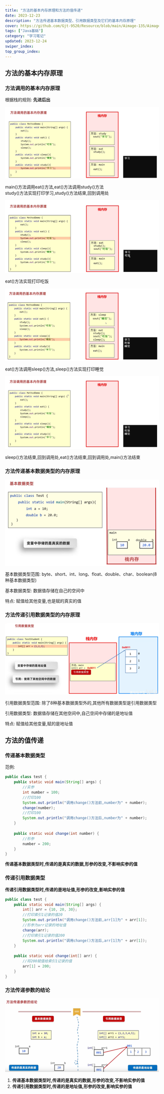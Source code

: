 ```yaml
---
title: "方法的基本内存原理和方法的值传递"
date: 2023-12-23
description: "方法传递基本数据类型、引用数据类型及它们的基本内存原理"
cover: https://github.com/Gjt-9520/Resource/blob/main/Aimage-135/Aimage18.jpg?raw=true
tags: ["Java基础"]
category: "学习笔记"
updated: 2023-12-24
swiper_index:
top_group_index:
---
```


## 方法的基本内存原理

### 方法调用的基本内存原理

根据栈的规则: **先进后出**  

![方法调用的基本内存原理1](../images/方法调用的基本内存原理1.png)

main()方法调用eat()方法,eat()方法调用study()方法  
study()方法实现打印学习,study()方法结束,回到调用处  

![方法调用的基本内存原理2](../images/方法调用的基本内存原理2.png)

eat()方法实现打印吃饭

![方法调用的基本内存原理3](../images/方法调用的基本内存原理3.png)

eat()方法调用sleep()方法,sleep()方法实现打印睡觉

![方法调用的基本内存原理4](../images/方法调用的基本内存原理4.png)

sleep()方法结束,回到调用处,eat()方法结束,回到调用处,main()方法结束

### 方法传递基本数据类型的内存原理

![方法传递基本数据类型的内存原理](../images/方法传递基本数据类型的内存原理.png)

基本数据类型范围: byte、short、int、long、float、double、char、boolean(8种基本数据类型)  

基本数据类型: 数据值存储在自己的空间中  

特点: 赋值给其他变量,也是赋的真实的值  

### 方法传递引用数据类型的内存原理

![方法传递引用数据类型的内存原理](../images/方法传递引用数据类型的内存原理.png)

引用数据类型范围: 除了8种基本数据类型外的,其他所有数据类型是引用数据类型  

引用数据类型: 数据值存储在其他空间中,自己空间中存储的是地址值  

特点: 赋值给其他变量,赋的是地址值  

## 方法的值传递

### 传递基本数据类型

范例: 

```java
public class test {
    public static void main(String[] args) {
        //实参
        int number = 100;
        //打印100
        System.out.println("调用change()方法前,number为" + number);
        change(number);
        //打印100
        System.out.println("调用change()方法后,number为" + number);
    }

    public static void change(int number) {
        //形参
        number = 200;
    }
}
```

**传递基本数据类型时,传递的是真实的数据,形参的改变,不影响实参的值**

### 传递引用数据类型

**传递引用数据类型时,传递的是地址值,形参的改变,影响实参的值**

```java
public class test {
    public static void main(String[] args) {
        int[] arr = {10, 20, 30};
        //打印索引1记录的值20
        System.out.println("调用change()方法前,arr[1]为" + arr[1]);
        //形参为arr记录的地址值
        change(arr);
        //打印索引1记录的值200
        System.out.println("调用change()方法后,arr[1]为" + arr[1]);
    }

    public static void change(int[] arr) {
        //将200赋值给索引1记录的值
        arr[1] = 200;
    }
}
```

### 方法传递参数的结论

![方法传递参数的结论](../images/image_方法传递参数的结论.png)

1. **传递基本数据类型时,传递的是真实的数据,形参的改变,不影响实参的值**  
2. **传递引用数据类型时,传递的是地址值,形参的改变,影响实参的值**  